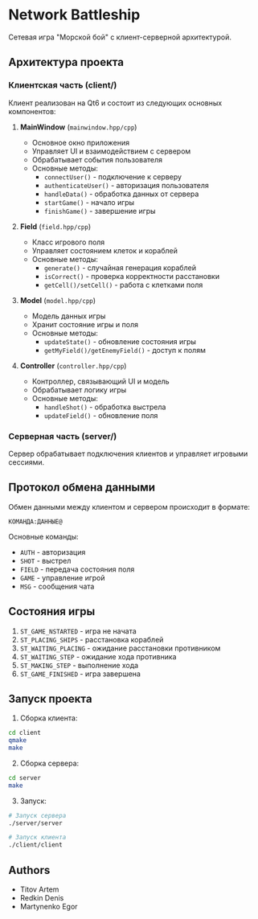 # Network Battleship

Сетевая игра "Морской бой" с клиент-серверной архитектурой.

## Архитектура проекта

### Клиентская часть (client/)
Клиент реализован на Qt6 и состоит из следующих основных компонентов:

1. **MainWindow** (`mainwindow.hpp/cpp`)
   - Основное окно приложения
   - Управляет UI и взаимодействием с сервером
   - Обрабатывает события пользователя
   - Основные методы:
     - `connectUser()` - подключение к серверу
     - `authenticateUser()` - авторизация пользователя
     - `handleData()` - обработка данных от сервера
     - `startGame()` - начало игры
     - `finishGame()` - завершение игры

2. **Field** (`field.hpp/cpp`)
   - Класс игрового поля
   - Управляет состоянием клеток и кораблей
   - Основные методы:
     - `generate()` - случайная генерация кораблей
     - `isCorrect()` - проверка корректности расстановки
     - `getCell()/setCell()` - работа с клетками поля

3. **Model** (`model.hpp/cpp`)
   - Модель данных игры
   - Хранит состояние игры и поля
   - Основные методы:
     - `updateState()` - обновление состояния игры
     - `getMyField()/getEnemyField()` - доступ к полям

4. **Controller** (`controller.hpp/cpp`)
   - Контроллер, связывающий UI и модель
   - Обрабатывает логику игры
   - Основные методы:
     - `handleShot()` - обработка выстрела
     - `updateField()` - обновление поля

### Серверная часть (server/)
Сервер обрабатывает подключения клиентов и управляет игровыми сессиями.

## Протокол обмена данными

Обмен данными между клиентом и сервером происходит в формате:
```
КОМАНДА:ДАННЫЕ@
```

Основные команды:
- `AUTH` - авторизация
- `SHOT` - выстрел
- `FIELD` - передача состояния поля
- `GAME` - управление игрой
- `MSG` - сообщения чата

## Состояния игры

1. `ST_GAME_NSTARTED` - игра не начата
2. `ST_PLACING_SHIPS` - расстановка кораблей
3. `ST_WAITING_PLACING` - ожидание расстановки противником
4. `ST_WAITING_STEP` - ожидание хода противника
5. `ST_MAKING_STEP` - выполнение хода
6. `ST_GAME_FINISHED` - игра завершена

## Запуск проекта

1. Сборка клиента:
```bash
cd client
qmake
make
```

2. Сборка сервера:
```bash
cd server
make
```

3. Запуск:
```bash
# Запуск сервера
./server/server

# Запуск клиента
./client/client
```

## Authors
- Titov Artem
- Redkin Denis
- Martynenko Egor

